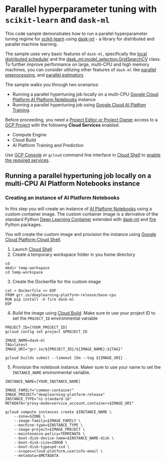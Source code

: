 # Parallel hyperparameter tuning with `scikit-learn` and `dask-ml`

This code sample demonstrates how to run a parallel hyperparameter tuning regime for [scikit-learn](https://scikit-learn.org/stable/) using [dask-ml](https://ml.dask.org/index.html) - a library for distributed and parallel machine learning.

The sample uses very basic features of `dask-ml`, specifically the [local distributed scheduler](https://docs.dask.org/en/latest/setup/single-distributed.html) and the [dask_ml.model_selection.GridSearchCV](https://ml.dask.org/hyper-parameter-search.html) class. To further improve performance on large, multi-CPU and high memory machines, you can consider utilizing other features of `dask-ml` like [parallel preprocessing](https://ml.dask.org/preprocessing.html), and [parallel estimators](https://ml.dask.org/glm.html)

The sample walks you through two scenarios:
- Running a parallel hypertuning job locally on a multi-CPU [Google Cloud Platform AI Platform Notebooks](https://cloud.google.com/ai-platform-notebooks) instance
- Running a parallel hypertuning job using [Google Cloud AI Platfom Training](https://cloud.google.com/ai-platform/training/docs/overview).

Before proceeding, you need a [Project Editor or Project Owner](https://cloud.google.com/iam/docs/understanding-roles) access to a [GCP Project](https://cloud.google.com/docs/overview) with the following **Cloud Services** enabled:
- Compute Engine
- Cloud Build
- AI Platform Training and Prediction

Use [GCP Console](https://console.cloud.google.com/) or `gcloud` command line interface in [Cloud Shell](https://cloud.google.com/shell/docs/) to [enable the required services](https://cloud.google.com/service-usage/docs/enable-disable). 

## Running a parallel hypertuning job locally on a multi-CPU AI Platform Notebooks instance

### Creating an instance of AI Platform Notebooks 
In this step you will create an instance of [AI Platform Notebooks](https://cloud.google.com/ai-platform-notebooks) using a custom container image. The custom container image is a derivative of the standard Python [Deep Learning Container](https://cloud.google.com/ai-platform/deep-learning-containers/) extended with [dask-ml](https://pypi.org/project/dask-ml/) and [fire](https://google.github.io/python-fire/guide/) Python packages.

You will create the custom image and provision the instance using [Google Cloud Platform Cloud Shell](https://cloud.google.com/shell).

1. Launch [Cloud Shell](https://cloud.google.com/shell/docs/launching-cloud-shell)
2. Create a temporary workspace folder in you home directory
```
cd
mkdir temp-workspace
cd temp-workspace
```
3. Create the Dockerfile for the custom image
```
cat > Dockerfile << EOF
FROM gcr.io/deeplearning-platform-release/base-cpu
RUN pip install -U fire dask-ml
EOF
```
4. Build the image using [Cloud Build](https://cloud.google.com/cloud-build). Make sure to use your project ID to set the `PROJECT_ID` environmental variable
```
PROJECT_ID=[YOUR_PROJECT_ID]
gcloud config set project $PROJECT_ID

IMAGE_NAME=dask-ml
TAG=latest
IMAGE_URI="gcr.io/${PROJECT_ID}/${IMAGE_NAME}:${TAG}"

gcloud builds submit --timeout 15m --tag ${IMAGE_URI} .
```
5. Provision the notebook instance. Maker sure to use your name to set the `INSTANCE_NAME` environmental variable.
```
INSTANCE_NAME=[YOUR_INSTANCE_NAME]

IMAGE_FAMILY="common-container"
IMAGE_PROJECT="deeplearning-platform-release"
INSTANCE_TYPE="n1-standard-16"
METADATA="proxy-mode=service_account,container=$IMAGE_URI"

gcloud compute instances create $INSTANCE_NAME \
    --zone=$ZONE \
    --image-family=$IMAGE_FAMILY \
    --machine-type=$INSTANCE_TYPE \
    --image-project=$IMAGE_PROJECT \
    --maintenance-policy=TERMINATE \
    --boot-disk-device-name=$INSTANCE_NAME-disk \
    --boot-disk-size=100GB \
    --boot-disk-type=pd-ssd \
    --scopes=cloud-platform,userinfo-email \
    --metadata=$METADATA
```
